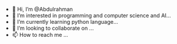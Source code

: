 - 👋 Hi, I’m @Abdulrahman
- 👀 I’m interested in programming and computer science and AI...
- 🌱 I’m currently learning python language...
- 💞️ I’m looking to collaborate on ...
- 📫 How to reach me ...

<!---
A1fa1a/A1fa1a is a ✨ special ✨ repository because its `README.md` (this file) appears on your GitHub profile.
You can click the Preview link to take a look at your changes.
--->
